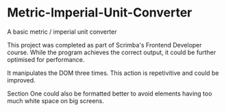 # Metric-Imperial-Unit-Converter
A basic metric / imperial unit converter

This project was completed as part of Scrimba's Frontend Developer course. While the program achieves the correct output, it could be further optimised for performance. 

It manipulates the DOM three times. This action is repetivitive and could be improved. 

Section One could also be formatted better to avoid elements having too much white space on big screens. 

